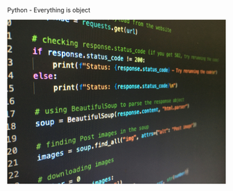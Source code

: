 Python - Everything is object

![Python image](https://raw.githubusercontent.com/Genia888/holbertonschool-higher_level_programming/main/python-everything_is_object/python.jpg)
